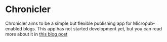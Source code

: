 # Chronicler
Chronicler aims to be a simple but flexible publishing app for Micropub-enabled blogs. This app has not started development yet, but you can read more about it in [this blog post](https://eddiehinkle.com/2019/05/08/5/article/)
